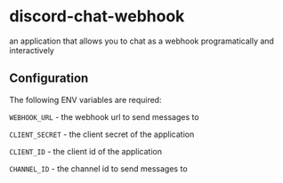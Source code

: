 # discord-chat-webhook

an application that allows you to chat as a webhook programatically and interactively

## Configuration

The following ENV variables are required:

`WEBHOOK_URL` - the webhook url to send messages to

`CLIENT_SECRET` - the client secret of the application

`CLIENT_ID` - the client id of the application

`CHANNEL_ID` - the channel id to send messages to

<!-- TODO gif demonstration of how to retrieve theis -->
